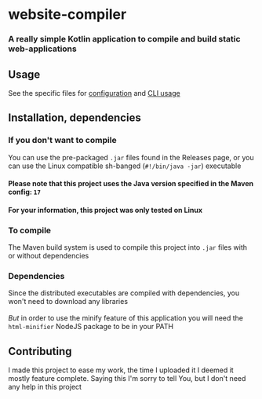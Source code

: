 # website-compiler
### A really simple Kotlin application to compile and build static web-applications

## Usage
See the specific files for [configuration](doc/CONFIGURATION.md) and [CLI usage](doc/CLI.md)

## Installation, dependencies
### If you don't want to compile
You can use the pre-packaged ```.jar``` files found in the Releases page, or you can use the Linux compatible sh-banged (```#!/bin/java -jar```) executable
#### <b>Please note that this project uses the Java version specified in the Maven config: ```17```</b>
#### For your information, this project was only tested on Linux
### To compile
The Maven build system is used to compile this project into ```.jar``` files with or without dependencies
### Dependencies
Since the distributed executables are compiled with dependencies, you won't need to download any libraries
<br><br>
<i>But</i> in order to use the minify feature of this application you will need the ```html-minifier``` NodeJS package to be in your PATH

## Contributing
I made this project to ease my work, the time I uploaded it I deemed it mostly feature complete. Saying this I'm sorry to tell You, but I don't need any help in this project